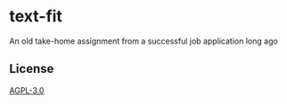 # text-fit

An old take-home assignment from a successful job application long ago

## License

[AGPL-3.0](https://codeberg.org/henrycatalinismith/text-fit/src/branch/main/license)

